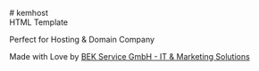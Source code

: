 <p># kemhost<br />HTML Template</p>
<p>Perfect for Hosting &amp; Domain Company</p>
<p>Made with Love by <a href="https://bekservice.de">BEK Service GmbH - IT &amp; Marketing Solutions</a></p>
